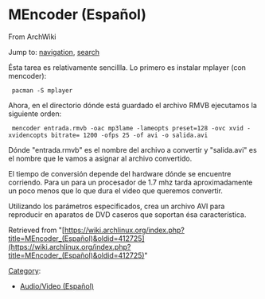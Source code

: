# MEncoder (Español)

From ArchWiki

Jump to: [navigation](#column-one), [search](#searchInput)

Ésta tarea es relativamente sencillla. Lo primero es instalar mplayer (con mencoder):

```
 pacman -S mplayer

```

Ahora, en el directorio dónde está guardado el archivo RMVB ejecutamos la siguiente orden:

```
 mencoder entrada.rmvb -oac mp3lame -lameopts preset=128 -ovc xvid -xvidencopts bitrate= 1200 -ofps 25 -of avi -o salida.avi

```

Dónde "entrada.rmvb" es el nombre del archivo a convertir y "salida.avi" es el nombre que le vamos a asignar al archivo convertido.

El tiempo de conversión depende del hardware dónde se encuentre corriendo. Para un para un procesador de 1.7 mhz tarda aproximadamente un poco menos que lo que dura el video que queremos convertir.

Utilizando los parámetros especificados, crea un archivo AVI para reproducir en aparatos de DVD caseros que soportan ésa característica.

Retrieved from "[https://wiki.archlinux.org/index.php?title=MEncoder_(Español)&oldid=412725](https://wiki.archlinux.org/index.php?title=MEncoder_(Español)&oldid=412725)"

[Category](/index.php/Special:Categories "Special:Categories"):

*   [Audio/Video (Español)](/index.php/Category:Audio/Video_(Espa%C3%B1ol) "Category:Audio/Video (Español)")